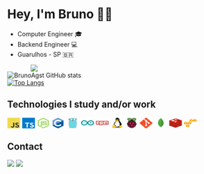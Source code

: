 # Hey, I'm Bruno 🤙🏽 


- Computer Engineer 🎓
- Backend Engineer 💻
- Guarulhos - SP 🇧🇷

<img align='right' src="https://media.giphy.com/media/v1.Y2lkPTc5MGI3NjExY2I5MGYxMGYzM2E2ZmUxODRjYWY1MTg0YWI1NWM2ODFhYjZiZjljZSZjdD1n/bi6RQ5x3tqoSI/giphy.gif" width="450">

![BrunoAgst GitHub stats](https://github-readme-stats.vercel.app/api?username=BrunoAgst&hide=contribs,prs&theme=tokyonight)<br>
[![Top Langs](https://github-readme-stats.vercel.app/api/top-langs/?username=BrunoAgst&hide=python,vue,html,css&layout=compact&theme=tokyonight)](https://github.com/anuraghazra/github-readme-stats)<br>

## Technologies I study and/or work
<div>
  <img align="center" alt="javascript" height="25" width="30" src="https://raw.githubusercontent.com/devicons/devicon/master/icons/javascript/javascript-original.svg">
    <img align="center" alt="typescript" height="25" width="30" src="https://raw.githubusercontent.com/devicons/devicon/master/icons/typescript/typescript-original.svg">
  <img align="center" alt="nodejs" height="25" width="30" src="https://raw.githubusercontent.com/devicons/devicon/master/icons/nodejs/nodejs-original.svg">
   <img align="center" alt="c" height="25" width="30" src="https://github.com/devicons/devicon/blob/master/icons/c/c-original.svg">
  <img align="center" alt="golang" height="25" width="30" src="https://raw.githubusercontent.com/devicons/devicon/master/icons/go/go-original.svg">
   <img align="center" alt="arduino" height="25" width="30" src="https://raw.githubusercontent.com/devicons/devicon/master/icons/arduino/arduino-original.svg">
  <img align="center" alt="npm" height="25" width="30" src="https://raw.githubusercontent.com/devicons/devicon/master/icons/npm/npm-original-wordmark.svg">
  <img align="center" alt="linux" height="25" width="30" src="https://raw.githubusercontent.com/devicons/devicon/master/icons/linux/linux-original.svg">
    <img align="center" alt="raspberrypi" height="25" width="30" src="https://raw.githubusercontent.com/devicons/devicon/master/icons/raspberrypi/raspberrypi-original.svg">
  <img align="center" alt="git" height="25" width="30" src="https://raw.githubusercontent.com/devicons/devicon/master/icons/git/git-original.svg">
  <img align="center" alt="mongodb" height="25" width="30" src="https://raw.githubusercontent.com/devicons/devicon/master/icons/mongodb/mongodb-original.svg">
  <img align="center" alt="redis" height="25" width="30" src="https://raw.githubusercontent.com/devicons/devicon/master/icons/redis/redis-original.svg">
  <img align="center" alt="amazon" height="25" width="30" src="https://github.com/devicons/devicon/blob/master/icons/amazonwebservices/amazonwebservices-original.svg">
</div>

## Contact
<a href="https://www.linkedin.com/in/bruno-augusto-81790170/"><img src="https://img.shields.io/badge/LinkedIn-0077B5?style=for-the-badge&logo=linkedin&logoColor=white"></a>
<a href="mailto:bruno_agst@hotmail.com"><img src="https://img.shields.io/badge/Microsoft_Outlook-0078D4?style=for-the-badge&logo=microsoft-outlook&logoColor=white"></a>
